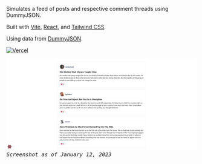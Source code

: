 Simulates a feed of posts and respective comment threads using DummyJSON.

Built with [Vite](https://vitejs.dev/), [React](https://reactjs.org/), and [Tailwind CSS](https://tailwindcss.com/).

Using data from [DummyJSON](https://dummyjson.com/).

[![Vercel](https://img.shields.io/badge/Deployed%20on-Vercel-%23000?logo=vercel)](https://vercel.com/)

<kbd>
<img src="./screenshot.png?i=1">
<i>Screenshot as of January 12, 2023</i>
</kdb>
